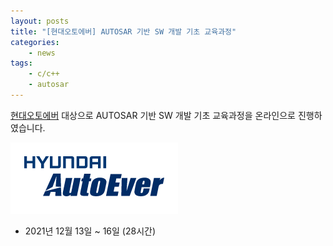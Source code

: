 ```yaml
---
layout: posts
title: "[현대오토에버] AUTOSAR 기반 SW 개발 기초 교육과정"
categories: 
    - news
tags: 
    - c/c++
    - autosar
---
```


[현대오토에버](https://www.hyundai-autoever.com/) 대상으로 AUTOSAR 기반 SW 개발 기초 교육과정을 온라인으로 진행하였습니다.

![Autoever logo](/assets/img/post/autoever_logo.png)

- 2021년 12월 13일 ~ 16일 (28시간)


